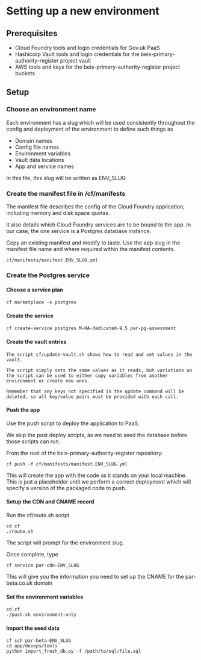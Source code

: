 # Setting up a new environment

## Prerequisites

* Cloud Foundry tools and login credentials for Gov.uk PaaS
* Hashicorp Vault tools and login credentials for the beis-primary-authority-register project vault
* AWS tools and keys for the beis-primary-authority-register project buckets

## Setup

### Choose an environment name

Each environment has a slug which will be used consistently throughout the config and deployment of the environment to define such things as

* Domain names
* Config file names
* Environment variables
* Vault data locations
* App and service names

In this file, this slug will be written as ENV_SLUG

### Create the manifest file in /cf/manifests

The manifest file describes the config of the Cloud Foundry application, including memory and disk space quotas.

It also details which Cloud Foundry services are to be bound to the app. In our case, the one service is a Postgres database instance.

Copy an existing manifest and modify to taste. Use the app slug in the manifest file name and where required within the manifest contents.

    cf/manifests/manifest.ENV_SLUG.yml

### Create the Postgres service

#### Choose a service plan

    cf marketplace -s postgres
    
#### Create the service

    cf create-service postgres M-HA-dedicated-9.5 par-pg-assessment
    
#### Create the vault entries

    The script cf/update-vault.sh shows how to read and set values in the vault. 
    
    The script simply sets the same values as it reads, but variations on the script can be used to either copy variables from another environment or create new ones.
    
    Remember that any keys not specified in the update command will be deleted, so all key/value pairs must be provided with each call. 
    
#### Push the app

Use the push script to deploy the application to PaaS.

We skip the post deploy scripts, as we need to seed the database before those scripts can run.

From the root of the beis-primary-authority-register repository:
   
    cf push -f cf/manifests/manifest.ENV_SLUG.yml
    
This will create the app with the code as it stands on your local machine. This is just a placeholder until we perform a correct deployment which will specify a version
of the packaged code to push.
    
#### Setup the CDN and CNAME record

Run the cf/route.sh script

    cd cf
    ./route.sh
    
The script will prompt for the environment slug.

Once complete, type

    cf service par-cdn-ENV_SLUG
    
This will give you the information you need to set up the CNAME for the par-beta.co.uk domain

#### Set the environment variables

    cd cf
    ./push.sh environment-only
    
#### Import the seed data

    cf ssh par-beta-ENV_SLUG
    cd app/devops/tools
    python import_fresh_db.py -f /path/to/sql/file.sql
    
